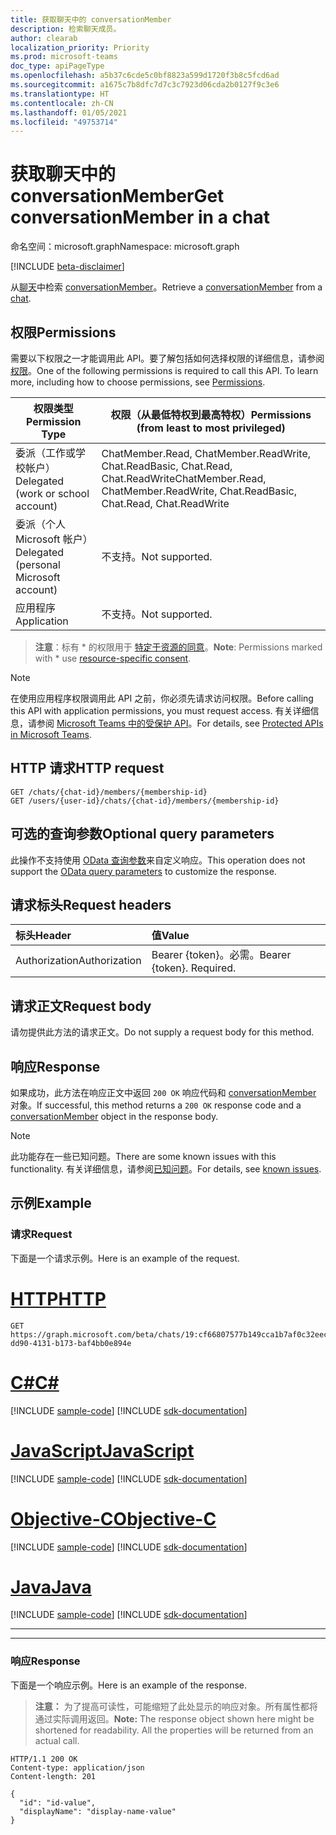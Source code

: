 ```yaml
---
title: 获取聊天中的 conversationMember
description: 检索聊天成员。
author: clearab
localization_priority: Priority
ms.prod: microsoft-teams
doc_type: apiPageType
ms.openlocfilehash: a5b37c6cde5c0bf8823a599d1720f3b8c5fcd6ad
ms.sourcegitcommit: a1675c7b8dfc7d7c3c7923d06cda2b0127f9c3e6
ms.translationtype: HT
ms.contentlocale: zh-CN
ms.lasthandoff: 01/05/2021
ms.locfileid: "49753714"
---
```

# <a name="get-conversationmember-in-a-chat"></a><span data-ttu-id="b70e8-103">获取聊天中的 conversationMember</span><span class="sxs-lookup"><span data-stu-id="b70e8-103">Get conversationMember in a chat</span></span>

<span data-ttu-id="b70e8-104">命名空间：microsoft.graph</span><span class="sxs-lookup"><span data-stu-id="b70e8-104">Namespace: microsoft.graph</span></span>

[!INCLUDE [beta-disclaimer](../../includes/beta-disclaimer.md)]

<span data-ttu-id="b70e8-105">从[聊天](../resources/chat.md)中检索 [conversationMember](../resources/conversationmember.md)。</span><span class="sxs-lookup"><span data-stu-id="b70e8-105">Retrieve a [conversationMember](../resources/conversationmember.md) from a [chat](../resources/chat.md).</span></span>

## <a name="permissions"></a><span data-ttu-id="b70e8-106">权限</span><span class="sxs-lookup"><span data-stu-id="b70e8-106">Permissions</span></span>

<span data-ttu-id="b70e8-p101">需要以下权限之一才能调用此 API。要了解包括如何选择权限的详细信息，请参阅[权限](/graph/permissions-reference)。</span><span class="sxs-lookup"><span data-stu-id="b70e8-p101">One of the following permissions is required to call this API. To learn more, including how to choose permissions, see [Permissions](/graph/permissions-reference).</span></span>

|<span data-ttu-id="b70e8-109">权限类型</span><span class="sxs-lookup"><span data-stu-id="b70e8-109">Permission Type</span></span>|<span data-ttu-id="b70e8-110">权限（从最低特权到最高特权）</span><span class="sxs-lookup"><span data-stu-id="b70e8-110">Permissions (from least to most privileged)</span></span>|
|---------|-------------|
|<span data-ttu-id="b70e8-111">委派（工作或学校帐户）</span><span class="sxs-lookup"><span data-stu-id="b70e8-111">Delegated (work or school account)</span></span>| <span data-ttu-id="b70e8-112">ChatMember.Read, ChatMember.ReadWrite, Chat.ReadBasic, Chat.Read, Chat.ReadWrite</span><span class="sxs-lookup"><span data-stu-id="b70e8-112">ChatMember.Read, ChatMember.ReadWrite, Chat.ReadBasic, Chat.Read, Chat.ReadWrite</span></span> |
|<span data-ttu-id="b70e8-113">委派（个人 Microsoft 帐户）</span><span class="sxs-lookup"><span data-stu-id="b70e8-113">Delegated (personal Microsoft account)</span></span>|<span data-ttu-id="b70e8-114">不支持。</span><span class="sxs-lookup"><span data-stu-id="b70e8-114">Not supported.</span></span>|
|<span data-ttu-id="b70e8-115">应用程序</span><span class="sxs-lookup"><span data-stu-id="b70e8-115">Application</span></span>| <span data-ttu-id="b70e8-116">不支持。</span><span class="sxs-lookup"><span data-stu-id="b70e8-116">Not supported.</span></span> |

> <span data-ttu-id="b70e8-117">**注意**：标有 \* 的权限用于 [特定于资源的同意](https://aka.ms/teams-rsc)。</span><span class="sxs-lookup"><span data-stu-id="b70e8-117">**Note**: Permissions marked with \* use [resource-specific consent](https://aka.ms/teams-rsc).</span></span>

> [!NOTE]
> <span data-ttu-id="b70e8-118">在使用应用程序权限调用此 API 之前，你必须先请求访问权限。</span><span class="sxs-lookup"><span data-stu-id="b70e8-118">Before calling this API with application permissions, you must request access.</span></span> <span data-ttu-id="b70e8-119">有关详细信息，请参阅 [Microsoft Teams 中的受保护 API](/graph/teams-protected-apis)。</span><span class="sxs-lookup"><span data-stu-id="b70e8-119">For details, see [Protected APIs in Microsoft Teams](/graph/teams-protected-apis).</span></span>

## <a name="http-request"></a><span data-ttu-id="b70e8-120">HTTP 请求</span><span class="sxs-lookup"><span data-stu-id="b70e8-120">HTTP request</span></span>
<!-- { "blockType": "ignored" } -->
```http
GET /chats/{chat-id}/members/{membership-id}
GET /users/{user-id}/chats/{chat-id}/members/{membership-id}
```

## <a name="optional-query-parameters"></a><span data-ttu-id="b70e8-121">可选的查询参数</span><span class="sxs-lookup"><span data-stu-id="b70e8-121">Optional query parameters</span></span>

<span data-ttu-id="b70e8-122">此操作不支持使用 [OData 查询参数](/graph/query-parameters)来自定义响应。</span><span class="sxs-lookup"><span data-stu-id="b70e8-122">This operation does not support the [OData query parameters](/graph/query-parameters) to customize the response.</span></span>

## <a name="request-headers"></a><span data-ttu-id="b70e8-123">请求标头</span><span class="sxs-lookup"><span data-stu-id="b70e8-123">Request headers</span></span>

| <span data-ttu-id="b70e8-124">标头</span><span class="sxs-lookup"><span data-stu-id="b70e8-124">Header</span></span>       | <span data-ttu-id="b70e8-125">值</span><span class="sxs-lookup"><span data-stu-id="b70e8-125">Value</span></span> |
|:---------------|:--------|
| <span data-ttu-id="b70e8-126">Authorization</span><span class="sxs-lookup"><span data-stu-id="b70e8-126">Authorization</span></span>  | <span data-ttu-id="b70e8-p103">Bearer {token}。必需。</span><span class="sxs-lookup"><span data-stu-id="b70e8-p103">Bearer {token}. Required.</span></span>  |

## <a name="request-body"></a><span data-ttu-id="b70e8-129">请求正文</span><span class="sxs-lookup"><span data-stu-id="b70e8-129">Request body</span></span>

<span data-ttu-id="b70e8-130">请勿提供此方法的请求正文。</span><span class="sxs-lookup"><span data-stu-id="b70e8-130">Do not supply a request body for this method.</span></span>

## <a name="response"></a><span data-ttu-id="b70e8-131">响应</span><span class="sxs-lookup"><span data-stu-id="b70e8-131">Response</span></span>

<span data-ttu-id="b70e8-132">如果成功，此方法在响应正文中返回 `200 OK` 响应代码和 [conversationMember](../resources/conversationmember.md) 对象。</span><span class="sxs-lookup"><span data-stu-id="b70e8-132">If successful, this method returns a `200 OK` response code and a [conversationMember](../resources/conversationmember.md) object in the response body.</span></span>

> [!NOTE]
> <span data-ttu-id="b70e8-133">此功能存在一些已知问题。</span><span class="sxs-lookup"><span data-stu-id="b70e8-133">There are some known issues with this functionality.</span></span> <span data-ttu-id="b70e8-134">有关详细信息，请参阅[已知问题](/graph/known-issues.md#missing-tenantid-for-chat-members)。</span><span class="sxs-lookup"><span data-stu-id="b70e8-134">For details, see [known issues](/graph/known-issues.md#missing-tenantid-for-chat-members).</span></span>

## <a name="example"></a><span data-ttu-id="b70e8-135">示例</span><span class="sxs-lookup"><span data-stu-id="b70e8-135">Example</span></span>

### <a name="request"></a><span data-ttu-id="b70e8-136">请求</span><span class="sxs-lookup"><span data-stu-id="b70e8-136">Request</span></span>

<span data-ttu-id="b70e8-137">下面是一个请求示例。</span><span class="sxs-lookup"><span data-stu-id="b70e8-137">Here is an example of the request.</span></span>


# <a name="http"></a>[<span data-ttu-id="b70e8-138">HTTP</span><span class="sxs-lookup"><span data-stu-id="b70e8-138">HTTP</span></span>](#tab/http)
<!-- {
  "blockType": "request",
  "name": "get_conversation_member"
}-->
```msgraph-interactive
GET https://graph.microsoft.com/beta/chats/19:cf66807577b149cca1b7af0c32eec122@thread.v2/members/141c574c-dd90-4131-b173-baf4bb0e894e
```
# <a name="c"></a>[<span data-ttu-id="b70e8-139">C#</span><span class="sxs-lookup"><span data-stu-id="b70e8-139">C#</span></span>](#tab/csharp)
[!INCLUDE [sample-code](../includes/snippets/csharp/get-conversation-member-csharp-snippets.md)]
[!INCLUDE [sdk-documentation](../includes/snippets/snippets-sdk-documentation-link.md)]

# <a name="javascript"></a>[<span data-ttu-id="b70e8-140">JavaScript</span><span class="sxs-lookup"><span data-stu-id="b70e8-140">JavaScript</span></span>](#tab/javascript)
[!INCLUDE [sample-code](../includes/snippets/javascript/get-conversation-member-javascript-snippets.md)]
[!INCLUDE [sdk-documentation](../includes/snippets/snippets-sdk-documentation-link.md)]

# <a name="objective-c"></a>[<span data-ttu-id="b70e8-141">Objective-C</span><span class="sxs-lookup"><span data-stu-id="b70e8-141">Objective-C</span></span>](#tab/objc)
[!INCLUDE [sample-code](../includes/snippets/objc/get-conversation-member-objc-snippets.md)]
[!INCLUDE [sdk-documentation](../includes/snippets/snippets-sdk-documentation-link.md)]

# <a name="java"></a>[<span data-ttu-id="b70e8-142">Java</span><span class="sxs-lookup"><span data-stu-id="b70e8-142">Java</span></span>](#tab/java)
[!INCLUDE [sample-code](../includes/snippets/java/get-conversation-member-java-snippets.md)]
[!INCLUDE [sdk-documentation](../includes/snippets/snippets-sdk-documentation-link.md)]

---


---

### <a name="response"></a><span data-ttu-id="b70e8-143">响应</span><span class="sxs-lookup"><span data-stu-id="b70e8-143">Response</span></span>

<span data-ttu-id="b70e8-144">下面是一个响应示例。</span><span class="sxs-lookup"><span data-stu-id="b70e8-144">Here is an example of the response.</span></span>

><span data-ttu-id="b70e8-p105">**注意：** 为了提高可读性，可能缩短了此处显示的响应对象。所有属性都将通过实际调用返回。</span><span class="sxs-lookup"><span data-stu-id="b70e8-p105">**Note:** The response object shown here might be shortened for readability. All the properties will be returned from an actual call.</span></span>
<!-- 
{
 "blockType": "response",
  "truncated": true,
  "name": "get_conversation_member",
  "@odata.type": "microsoft.graph.conversationMember"
} -->

```http
HTTP/1.1 200 OK
Content-type: application/json
Content-length: 201

{
  "id": "id-value",
  "displayName": "display-name-value"
}
```

<!-- uuid: 8fcb5dbc-d5aa-4681-8e31-b001d5168d79
2015-10-25 14:57:30 UTC -->
<!--
{
  "type": "#page.annotation",
  "description": "conversation: member get",
  "keywords": "",
  "section": "documentation",
  "tocPath": "",
  "suppressions": [
  ]
}
-->


